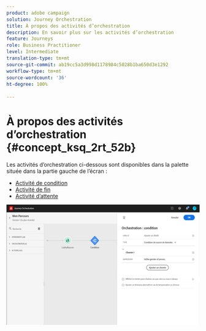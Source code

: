 ```yaml
---
product: adobe campaign
solution: Journey Orchestration
title: À propos des activités d’orchestration
description: En savoir plus sur les activités d’orchestration
feature: Journeys
role: Business Practitioner
level: Intermediate
translation-type: tm+mt
source-git-commit: ab19cc5a3d998d1178984c5028b1ba650d3e1292
workflow-type: tm+mt
source-wordcount: '36'
ht-degree: 100%

---
```



# À propos des activités d’orchestration {#concept_ksq_2rt_52b}

Les activités d’orchestration ci-dessous sont disponibles dans la palette située dans la partie gauche de l’écran :

* [Activité de condition](../building-journeys/condition-activity.md)
* [Activité de fin](../building-journeys/end-activity.md)
* [Activité d’attente](../building-journeys/wait-activity.md)

![](../assets/journey49.png)
